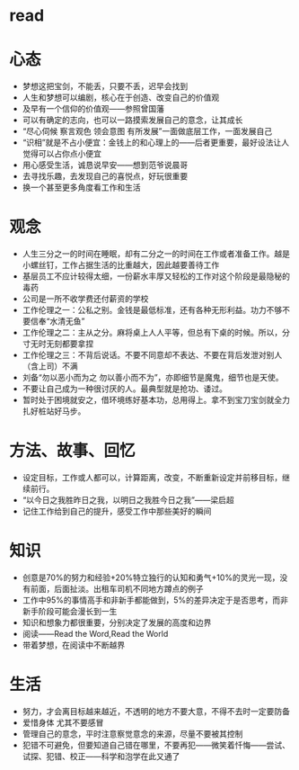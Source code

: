 # read
# 心态
* 梦想这把宝剑，不能丢，只要不丢，迟早会找到
* 人生和梦想可以编剧，核心在于创造、改变自己的价值观
* 及早有一个信仰的价值观——参照曾国藩
* 可以有确定的志向，也可以一路摸索发展自己的意念，让其成长
* “尽心伺候 察言观色 领会意图 有所发展”一面做底层工作，一面发展自己
* “识相”就是不占小便宜：金钱上的和心理上的——后者更重要，最好设法让人觉得可以占你点小便宜
* 用心感受生活，诚恳说早安——想到范爷说晨哥
* 去寻找乐趣，去发现自己的喜悦点，好玩很重要
* 换一个甚至更多角度看工作和生活
# 观念
* 人生三分之一的时间在睡眠，却有二分之一的时间在工作或者准备工作。越是小螺丝钉，工作占据生活的比重越大，因此越要善待工作
* 基层员工不应计较得太细，一份薪水丰厚又轻松的工作对这个阶段是最隐秘的毒药
* 公司是一所不收学费还付薪资的学校
* 工作伦理之一：公私之别。金钱是最低标准，还有各种无形利益。功力不够不要信奉“水清无鱼”
* 工作伦理之二：主从之分。麻将桌上人人平等，但总有下桌的时候。所以，分寸无时无刻都要拿捏
* 工作伦理之三：不背后说话。不要不同意却不表达、不要在背后发泄对别人（含上司）不满
* 刘备“勿以恶小而为之 勿以善小而不为”，亦即细节是魔鬼，细节也是天使。
* 不要让自己成为一种很讨厌的人。最典型就是抢功、诿过。
* 暂时处于困境就安之，借环境练好基本功，总用得上。拿不到宝刀宝剑就全力扎好桩站好马步。
# 方法、故事、回忆
* 设定目标，工作或人都可以，计算距离，改变，不断重新设定并前移目标，继续前行。
* “以今日之我胜昨日之我，以明日之我胜今日之我”——梁启超
* 记住工作给到自己的提升，感受工作中那些美好的瞬间
# 知识
* 创意是70%的努力和经验+20%特立独行的认知和勇气+10%的灵光一现，没有前面，后面扯淡。出租车司机不同地方蹲点的例子
* 工作中95%的事情高手和非新手都能做到，5%的差异决定于是否思考，而非新手阶段可能会漫长到一生
* 知识和想象力都很重要，分别决定了发展的高度和边界
* 阅读——Read the Word,Read the World
* 带着梦想，在阅读中不断越界
# 生活
* 努力，才会离目标越来越近，不透明的地方不要大意，不得不去时一定要防备
* 爱惜身体 尤其不要感冒
* 管理自己的意念，平时注意察觉意念的来源，尽量不要被其控制
* 犯错不可避免，但要知道自己错在哪里，不要再犯——微笑着忏悔——尝试、试探、犯错、校正——科学和泡学在此又通了